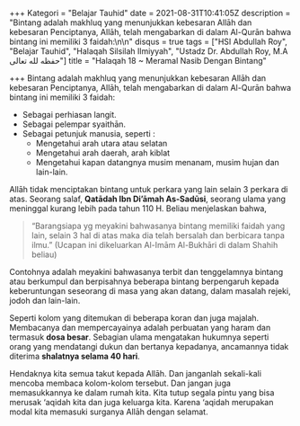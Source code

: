 +++
Kategori = "Belajar Tauhid"
date = 2021-08-31T10:41:05Z
description = "Bintang adalah makhluq yang menunjukkan kebesaran Allāh dan kebesaran Penciptanya, Allāh, telah mengabarkan di dalam Al-Qurān bahwa bintang ini memiliki 3 faidah:\n\n"
disqus = true
tags = ["HSI Abdullah Roy", "Belajar Tauhid", "Halaqah Silsilah Ilmiyyah", "Ustadz Dr. Abdullah Roy, M.A حفظه لله تعالى"]
title = "Halaqah 18 ~ Meramal Nasib Dengan Bintang"

+++
Bintang adalah makhluq yang menunjukkan kebesaran Allāh dan kebesaran Penciptanya, Allāh, telah mengabarkan di dalam Al-Qurān bahwa bintang ini memiliki 3 faidah:

* Sebagai perhiasan langit.
* Sebagai pelempar syaithān.
* Sebagai petunjuk manusia, seperti :
  * Mengetahui arah utara atau selatan
  * Mengetahui arah daerah, arah kiblat
  * Mengetahui kapan datangnya musim menanam, musim hujan dan lain-lain.

Allāh tidak menciptakan bintang untuk perkara yang lain selain 3 perkara di atas. Seorang salaf, **Qatādah Ibn Di’āmah As-Sadūsi**, seorang ulama yang meninggal kurang lebih pada tahun 110 H. Beliau menjelaskan bahwa,

> “Barangsiapa yg meyakini bahwasanya bintang memiliki faidah yang lain, selain 3 hal di atas maka dia telah bersalah dan berbicara tanpa ilmu.” (Ucapan ini dikeluarkan Al-Imām Al-Bukhāri di dalam Shahih beliau)

Contohnya adalah meyakini bahwasanya terbit dan tenggelamnya bintang atau berkumpul dan berpisahnya beberapa bintang berpengaruh kepada keberuntungan seseorang di masa yang akan datang, dalam masalah rejeki, jodoh dan lain-lain.

Seperti kolom yang ditemukan di beberapa koran dan juga majalah. Membacanya dan mempercayainya adalah perbuatan yang haram dan termasuk **dosa besar**. Sebagian ulama mengatakan hukumnya seperti orang yang mendatangi dukun dan bertanya kepadanya, ancamannya tidak diterima **shalatnya selama 40 hari**.

Hendaknya kita semua takut kepada Allāh. Dan janganlah sekali-kali mencoba membaca kolom-kolom tersebut. Dan jangan juga memasukkannya ke dalam rumah kita. Kita tutup segala pintu yang bisa merusak ‘aqidah kita dan juga keluarga kita. Karena ‘aqidah merupakan modal kita memasuki surganya Allāh dengan selamat.